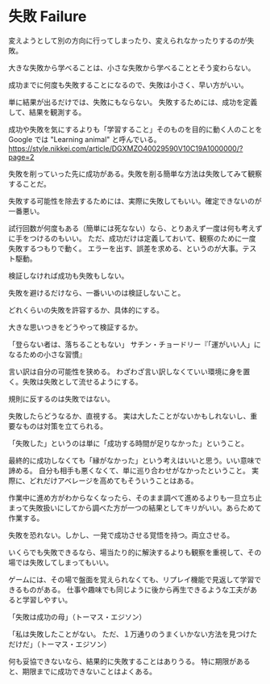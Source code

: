 # 失敗 Failure

変えようとして別の方向に行ってしまったり、変えられなかったりするのが失敗。

大きな失敗から学べることは、小さな失敗から学べることとそう変わらない。

成功までに何度も失敗することになるので、失敗は小さく、早い方がいい。

単に結果が出るだけでは、失敗にもならない。
失敗するためには、成功を定義して、結果を観測する。

成功や失敗を気にするよりも「学習すること」そのものを目的に動く人のことを Google では "Learning animal" と呼んでいる。
https://style.nikkei.com/article/DGXMZO40029590V10C19A1000000/?page=2

失敗を削っていった先に成功がある。失敗を削る簡単な方法は失敗してみて観察することだ。

失敗する可能性を除去するためには、実際に失敗してもいい。確定できないのが一番悪い。

試行回数が何度もある（簡単には死なない）なら、とりあえず一度は何も考えずに手をつけるのもいい。
ただ、成功だけは定義しておいて、観察のために一度失敗するつもりで動く。
エラーを出す、誤差を求める、というのが大事。テスト駆動。

検証しなければ成功も失敗もしない。

失敗を避けるだけなら、一番いいのは検証しないこと。

どれくらいの失敗を許容するか、具体的にする。

大きな思いつきをどうやって検証するか。

「登らない者は、落ちることもない」
サチン・チョードリー『「運がいい人」になるための小さな習慣』

言い訳は自分の可能性を狭める。
わざわざ言い訳しなくていい環境に身を置く。失敗は失敗として流せるようにする。

規則に反するのは失敗ではない。

失敗したらどうなるか、直視する。
実は大したことがないかもしれないし、重要なものは対策を立てられる。

「失敗した」というのは単に「成功する時間が足りなかった」ということ。

最終的に成功しなくても「縁がなかった」という考えはいいと思う。いい意味で諦める。
自分も相手も悪くなくて、単に巡り合わせがなかったということ。
実際に、どれだけアベレージを高めてもそういうことはある。

作業中に進め方がわからなくなったら、そのまま調べて進めるよりも一旦立ち止まって失敗扱いにしてから調べた方が一つの結果としてキリがいい。あらためて作業する。

失敗を恐れない。しかし、一発で成功させる覚悟を持つ。両立させる。

いくらでも失敗できるなら、場当たり的に解決するよりも観察を重視して、その場では失敗してしまってもいい。

ゲームには、その場で盤面を覚えられなくても、リプレイ機能で見返して学習できるものがある。
仕事や趣味でも同じように後から再生できるような工夫があると学習しやすい。

「失敗は成功の母」（トーマス・エジソン）

「私は失敗したことがない。 ただ、１万通りのうまくいかない方法を見つけただけだ」（トーマス・エジソン）

何も妥協できないなら、結果的に失敗することはありうる。
特に期限があると、期限までに成功できないことはよくある。
